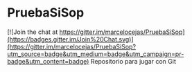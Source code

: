 # PruebaSiSop

[![Join the chat at https://gitter.im/marcelocejas/PruebaSiSop](https://badges.gitter.im/Join%20Chat.svg)](https://gitter.im/marcelocejas/PruebaSiSop?utm_source=badge&utm_medium=badge&utm_campaign=pr-badge&utm_content=badge)
Repositorio para jugar con Git
